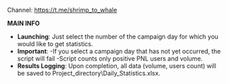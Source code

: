 Channel: https://t.me/shrimp_to_whale

**MAIN INFO**
- **Launching**: Just select the number of the campaign day for which you would like to get statistics.
- **Important**:
    -If you select a campaign day that has not yet occurred, the script will fail
    -Script counts only positive PNL users and volume.
- **Results Logging**: Upon completion, all data (volume, users count) will be saved to Project_directory\Daily_Statistics.xlsx.
